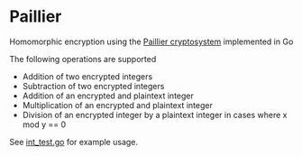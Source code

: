 # Paillier

Homomorphic encryption using the [Paillier cryptosystem](https://en.wikipedia.org/wiki/Paillier_cryptosystem) implemented in Go

The following operations are supported
- Addition of two encrypted integers
- Subtraction of two encrypted integers
- Addition of an encrypted and plaintext integer
- Multiplication of an encrypted and plaintext integer
- Division of an encrypted integer by a plaintext integer in cases where x mod y == 0

See [int_test.go](https://github.com/srderson/paillier/blob/master/int_test.go) for example usage.

